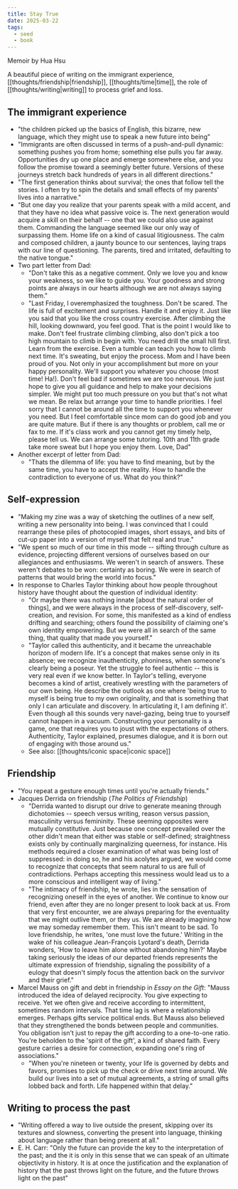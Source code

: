 ```yaml
---
title: Stay True
date: 2025-03-22
tags:
  - seed
  - book
---
```

Memoir by Hua Hsu

A beautiful piece of writing on the immigrant experience, [[thoughts/friendship|friendship]], [[thoughts/time|time]], the role of [[thoughts/writing|writing]] to process grief and loss.

## The immigrant experience
- "the children picked up the basics of English, this bizarre, new language, which they might use to speak a new future into being"
- "Immigrants are often discussed in terms of a push-and-pull dynamic: something pushes you from home; something else pulls you far away. Opportunities dry up one place and emerge somewhere else, and you follow the promise toward a seemingly better future. Versions of these journeys stretch back hundreds of years in all different directions."
- "The first generation thinks about survival; the ones that follow tell the stories. I often try to spin the details and small effects of my parents' lives into a narrative."
- "But one day you realize that your parents speak with a mild accent, and that they have no idea what passive voice is. The next generation would acquire a skill on their behalf -- one that we could also use against them. Commanding the language seemed like our only way of surpassing them. Home life on a kind of casual litigiousness. The calm and composed children, a jaunty bounce to our sentences, laying traps with our line of questioning. The parents, tired and irritated, defaulting to the native tongue."
- Two part letter from Dad:
	- "Don't take this as a negative comment. Only we love you and know your weakness, so we like to guide you. Your goodness and strong points are always in our hearts although we are not always saying them."
	- "Last Friday, I overemphasized the toughness. Don't be scared. The life is full of excitement and surprises. Handle it and enjoy it. Just like you said that you like the cross country exercise. After climbing the hill, looking downward, you feel good. That is the point I would like to make. Don't feel frustrate climbing climbing, also don't pick a too high mountain to climb in begin with. You need drill the small hill first. Learn from the exercise. Even a tumble can teach you how to climb next time. It's sweating, but enjoy the process. Mom and I have been proud of you. Not only in your accomplishment but more on your happy personality. We'll support you whatever you choose (most time! Ha!). Don't feel bad if sometimes we are too nervous. We just hope to give you all guidance and help to make your decisions simpler. We might put too much pressure on you but that's not what we mean. Be relax but arrange your time to handle priorities. I feel sorry that I cannot be around all the time to support you whenever you need. But I feel comfortable since mom can do good job and you are quite mature. But if there is any thoughts or problem, call me or fax to me. If it's class work and you cannot get my timely help, please tell us. We can arrange some tutoring. 10th and 11th grade take more sweat but I hope you enjoy them. Love, Dad"
- Another excerpt of letter from Dad:
	- "Thats the dilemma of life: you have to find meaning, but by the same time, you have to accept the reality. How to handle the contradiction to everyone of us. What do you think?"
## Self-expression
- "Making my zine was a way of sketching the outlines of a new self, writing a new personality into being. I was convinced that I could rearrange these piles of photocopied images, short essays, and bits of cut-up paper into a version of myself that felt real and true."
- "We spent so much of our time in this mode -- sifting through culture as evidence, projecting different versions of ourselves based on our allegiances and enthusiasms. We weren't in search of answers. These weren't debates to be won: certainty as boring. We were in search of patterns that would bring the world into focus."
- In response to Charles Taylor thinking about how people throughout history have thought about the question of individual identity:
	- "Or maybe there was nothing innate [about the natural order of things], and we were always in the process of self-discovery, self-creation, and revision. For some, this manifested as a kind of endless drifting and searching; others found the possibility of claiming one's own identity empowering. But we were all in search of the same thing, that quality that made you yourself."
	- "Taylor called this authenticity, and it became the unreachable horizon of modern life. It's a concept that makes sense only in its absence; we recognize inauthenticity, phoniness, when someone's clearly being a poseur. Yet the struggle to feel authentic -- this is very real even if we know better. In Taylor's telling, everyone becomes a kind of artist, creatively wrestling with the parameters of our own being. He describe the outlook as one where 'being true to myself is being true to my own originality, and that is something that only I can articulate and discovery. In articulating it, I am defining it'. Even though all this sounds very navel-gazing, being true to yourself cannot happen in a vacuum. Constructing your personality is a game, one that requires you to joust with the expectations of others. Authenticity, Taylor explained, presumes dialogue, and it is born out of engaging with those around us."
	- See also: [[thoughts/iconic space|iconic space]]

## Friendship
- "You repeat a gesture enough times until you're actually friends."
- Jacques Derrida on friendship (*The Politics of Friendship*)
	- "Derrida wanted to disrupt our drive to generate meaning through dichotomies -- speech versus writing, reason versus passion, masculinity versus femininity. These seeming opposites were mutually constitutive. Just because one concept prevailed over the other didn't mean that either was stable or self-defined; straightness exists only by continually marginalizing queerness, for instance. His methods required a closer examination of what was being lost of suppressed: in doing so, he and his acolytes argued, we would come to recognize that concepts that seem natural to us are full of contradictions. Perhaps accepting this messiness would lead us to a more conscious and intelligent way of living."
	- "The intimacy of friendship, he wrote, lies in the sensation of recognizing oneself in the eyes of another. We continue to know our friend, even after they are no longer present to look back at us. From that very first encounter, we are always preparing for the eventuality that we might outlive them, or they us. We are already imagining how we may someday remember them. This isn't meant to be sad. To love friendship, he writes, 'one must love the future.' Writing in the wake of his colleague Jean-François Lyotard's death, Derrida wonders, 'How to leave him alone without abandoning him?' Maybe taking seriously the ideas of our departed friends represents the ultimate expression of friendship, signaling the possibility of a eulogy that doesn't simply focus the attention back on the survivor and their grief."
- Marcel Mauss on gift and debt in friendship in *Essay on the Gift*: "Mauss introduced the idea of delayed reciprocity. You give expecting to receive. Yet we often give and receive according to intermittent, sometimes random intervals. That time lag is where a relationship emerges. Perhaps gifts service political ends. But Mauss also believed that they strengthened the bonds between people and communities. You obligation isn't just to repay the gift according to a one-to-one ratio. You're beholden to the 'spirit of the gift', a kind of shared faith. Every gesture carries a desire for connection, expanding one's ring of associations."
	- "When you're nineteen or twenty, your life is governed by debts and favors, promises to pick up the check or drive next time around. We build our lives into a set of mutual agreements, a string of small gifts lobbed back and forth. Life happened within that delay."

## Writing to process the past

- "Writing offered a way to live outside the present, skipping over its textures and slowness, converting the present into language, thinking about language rather than being present at all."
- E. H. Carr: "Only the future can provide the key to the interpretation of the past; and the it is only in this sense that we can speak of an ultimate objectivity in history. It is at once the justification and the explanation of history that the past throws light on the future, and the future throws light on the past"